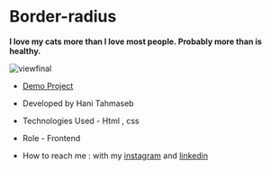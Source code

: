 # Border-radius

**I love my cats more than I love most people. Probably more than is healthy.**

![viewfinal](https://s6.uupload.ir/files/bdrs_eqnj.png)

- [Demo Project]()

- Developed by Hani Tahmaseb

- Technologies Used - Html , css

- Role - Frontend

- How to reach me : with my [instagram](https://instagram.com/haniehtahmaseb) and [linkedin](https://linkedin.com/in/hani-tahmaseb-a52212212)

